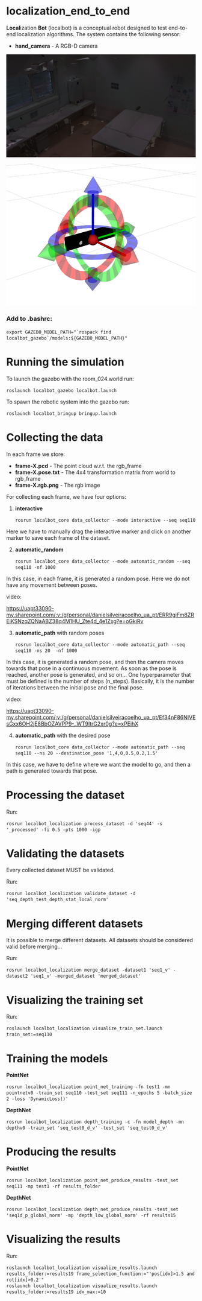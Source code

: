 # localization_end_to_end

**Local**ization **Bot** (localbot) is a conceptual robot designed to test end-to-end localization algorithms. The system contains the following sensor:

- **hand_camera** - A RGB-D camera

![localbot_gazebo](docs/img/gazebo.png)

![localbot_gazebo](docs/img/rviz.png)


### Add to .bashrc:

```
export GAZEBO_MODEL_PATH="`rospack find localbot_gazebo`/models:${GAZEBO_MODEL_PATH}"
```

# Running the simulation

To launch the gazebo with the room_024.world run:

    roslaunch localbot_gazebo localbot.launch

To spawn the robotic system into the gazebo run:

    roslaunch localbot_bringup bringup.launch

# Collecting the data

In each frame we store:

- **frame-X.pcd** - The point cloud w.r.t. the rgb_frame
- **frame-X.pose.txt** - The 4x4 transformation matrix from world to rgb_frame
- **frame-X.rgb.png** - The rgb image

For collecting each frame, we have four options:

1.  **interactive**

        rosrun localbot_core data_collector --mode interactive --seq seq110

Here we have to manually drag the interactive marker and click on another marker to save each frame of the dataset.

2.  **automatic_random**

        rosrun localbot_core data_collector --mode automatic_random --seq seq110 -nf 1000

In this case, in each frame, it is generated a random pose. Here we do not have any movement between poses.

video:

https://uapt33090-my.sharepoint.com/:v:/g/personal/danielsilveiracoelho_ua_pt/ERR9giFm8ZREiKSNzqZQNaABZ38q4M1HU_Zte4d_4e1Zxg?e=oGkjRv

3.  **automatic_path** with random poses 

        rosrun localbot_core data_collector --mode automatic_path --seq seq110 -ns 20  -nf 1000

In this case, it is generated a random pose, and then the camera moves towards that pose in a continuous movement. As soon as the pose is reached, another pose is generated, and so on... One hyperparameter that must be defined is the number of steps (n_steps). Basically, it is the number of iterations between the initial pose and the final pose. 

video: 

https://uapt33090-my.sharepoint.com/:v:/g/personal/danielsilveiracoelho_ua_pt/Ef34nF86NIVEsGxx6OH2jE8BbOZAVPP9-_WT9ltrG2xr0g?e=xPEihX


4.  **automatic_path** with the desired pose 

        rosrun localbot_core data_collector --mode automatic_path --seq seq110 --ns 20 --destination_pose '1,4,0,0.5,0.2,1.5'

In this case, we have to define where we want the model to go, and then a path is generated towards that pose. 



# Processing the dataset

Run:

    rosrun localbot_localization process_dataset -d 'seq44' -s '_processed' -fi 0.5 -pts 1000 -igp


# Validating the datasets

Every collected dataset MUST be validated.

Run:

    rosrun localbot_localization validate_dataset -d 'seq_depth_test_depth_stat_local_norm'

# Merging different datasets

It is possible to merge different datasets. All datasets should be considered valid before merging...

Run:

    rosrun localbot_localization merge_dataset -dataset1 'seq1_v' -dataset2 'seq1_v' -merged_dataset 'merged_dataset'


# Visualizing the training set

Run:

    roslaunch localbot_localization visualize_train_set.launch train_set:=seq110


# Training the models

**PointNet**

    rosrun localbot_localization point_net_training -fn test1 -mn pointnetv0 -train_set seq110 -test_set seq111 -n_epochs 5 -batch_size 2 -loss 'DynamicLoss()'

**DepthNet**

    rosrun localbot_localization depth_training -c -fn model_depth -mn depthv0 -train_set 'seq_test0_d_v' -test_set 'seq_test0_d_v'


# Producing the results

**PointNet**

    rosrun localbot_localization point_net_produce_results -test_set seq111 -mp test1 -rf results_folder

**DepthNet**

    rosrun localbot_localization depth_net_produce_results -test_set 'seq1d_p_global_norm' -mp 'depth_low_global_norm' -rf results15

# Visualizing the results

Run:

    roslaunch localbot_localization visualize_results.launch results_folder:=results19 frame_selection_function:="'pos[idx]>1.5 and rot[idx]>0.2'"
    roslaunch localbot_localization visualize_results.launch results_folder:=results19 idx_max:=10
